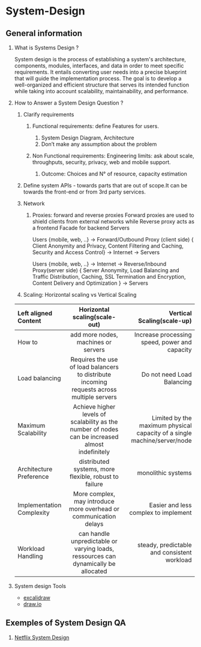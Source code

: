 # System-Design

## General information

1. What is Systems Design ?

    System design is the process of establishing a system's architecture, components, modules, interfaces, and data in order to meet specific requirements. It entails converting user needs into a precise blueprint that will guide the implementation process. The goal is to develop a well-organized and efficient structure that serves its intended function while taking into account scalability, maintainability, and performance. 

2. How to Answer a System Design Question ?

    1. Clarify requirements
        1. Functional requirements:  define Features for users.
            1. System Design Diagram, Architecture
            2. Don’t make any assumption about the problem

        2. Non Functional requirements: Engineering limits:  ask about scale, throughputs, security, privacy, web and mobile support.
            1. Outcome: Choices and N° of resource, capacity estimation

    2. Define system APIs - towards parts that are out of scope.It can be towards the front-end or from 3rd party services.

    3. Network
        1. Proxies: forward and reverse proxies
            Forward proxies are used to shield clients from external networks while Reverse proxy acts as a frontend Facade for backend Servers

            Users  {mobile, web, ..} → Forward/Outbound Proxy (client side) { Client Anonymity and Privacy,  Content Filtering and Caching, Security and Access Control} → Internet → Servers

            Users  {mobile, web, ..} → Internet → Reverse/Inbound Proxy(server side) { Server Anonymity, Load Balancing and Traffic Distribution, Caching, SSL Termination and Encryption, Content Delivery and Optimization } → Servers


    4. Scaling: Horizontal scaling vs Vertical Scaling


    | Left aligned Content      | Horizontal scaling(scale-out)                                                                      | Vertical Scaling(scale-up) |
    | :------------------------ | :-----------------------------------------------------------------------------------------:        | --------------------: |
    | How to                    | add more nodes, machines or servers                                                                | Increase processing speed, power and capacity |
    | Load balancing            | Requires the use of load balancers to distribute incoming requests across multiple servers         | Do not need Load Balancing     |
    | Maximum Scalability       | Achieve higher levels of scalability as the number of nodes can be increased almost indefinitely   | Limited by the maximum physical capacity of a single machine/server/node|
    | Architecture Preference   | distributed systems, more flexible, robust to failure                                              | monolithic systems |
    | Implementation Complexity | More complex, may introduce more overhead or communication delays                                  | Easier and less complex to implement        |
    | Workload Handling         | can handle unpredictable or varying loads, ressources can dynamically be allocated                 | steady, predictable and consistent workload |
 

















3. System design Tools

    - [excalidraw]( https://excalidraw.com/ )
    - [draw.io](http://draw.io/)



## Exemples of System Design QA

1. [Netflix System Design]()